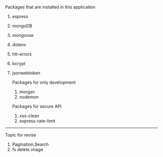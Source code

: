 Packages that are installed in this application

1. express
2. mongoDB
3. mongoose
4. dotenv
5. htt-errors
6. bcrypt
7. jsonwebtoken

   Packages for only development

   1. morgan
   2. nodemon

   Packages for secure API

   1. xss-clean
   2. express-rate-limit

---

Topic for revise

1. Pagination,Search
2. fs delete image
